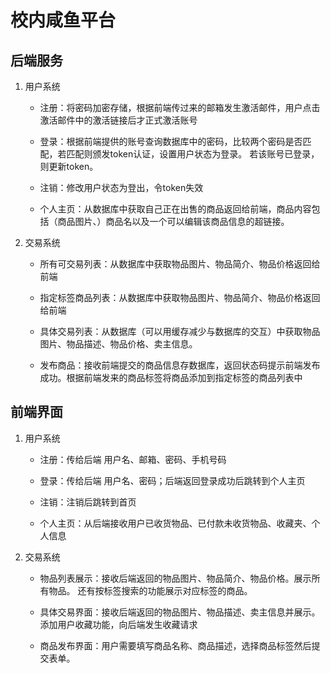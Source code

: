 # 校内咸鱼平台

## 后端服务

1. 用户系统

    - 注册：将密码加密存储，根据前端传过来的邮箱发生激活邮件，用户点击激活邮件中的激活链接后才正式激活账号

    - 登录：根据前端提供的账号查询数据库中的密码，比较两个密码是否匹配，若匹配则颁发token认证，设置用户状态为登录。
    若该账号已登录，则更新token。

    - 注销：修改用户状态为登出，令token失效

    - 个人主页：从数据库中获取自己正在出售的商品返回给前端，商品内容包括（商品图片、）商品名以及一个可以编辑该商品信息的超链接。

2. 交易系统

    - 所有可交易列表：从数据库中获取物品图片、物品简介、物品价格返回给前端

    - 指定标签商品列表：从数据库中获取物品图片、物品简介、物品价格返回给前端

    - 具体交易列表：从数据库（可以用缓存减少与数据库的交互）中获取物品图片、物品描述、物品价格、卖主信息。

    - 发布商品：接收前端提交的商品信息存数据库，返回状态码提示前端发布成功。根据前端发来的商品标签将商品添加到指定标签的商品列表中

## 前端界面

1. 用户系统

    - 注册：传给后端 用户名、邮箱、密码、手机号码

    - 登录：传给后端 用户名、密码；后端返回登录成功后跳转到个人主页

    - 注销：注销后跳转到首页

    - 个人主页：从后端接收用户已收货物品、已付款未收货物品、收藏夹、个人信息

2. 交易系统

    - 物品列表展示：接收后端返回的物品图片、物品简介、物品价格。展示所有物品。
    还有按标签搜索的功能展示对应标签的商品。

    - 具体交易界面：接收后端返回的物品图片、物品描述、卖主信息并展示。添加用户收藏功能，向后端发生收藏请求

    - 商品发布界面：用户需要填写商品名称、商品描述，选择商品标签然后提交表单。
